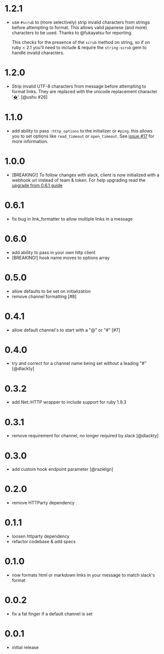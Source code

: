 # 1.2.1
- use `#scrub` to (more selectively) strip invalid characters from strings before attempting to format. This allows valid japanese (and more) characters to be used. Thanks to @fukayatsu for reporting.

  This checks for the presence of the `scrub` method on string, so if on ruby < 2.1 you'll need to include & require the `string-scrub` gem to handle invalid characters.

# 1.2.0
- Strip invalid UTF-8 characters from message before attempting to format links. They are replaced with the unicode replacement character '[�](http://en.wikipedia.org/wiki/Specials_(Unicode_block)#Replacement_character)'. [@ushu #26]

# 1.1.0
- add ability to pass `:http_options` to the initializer or `#ping`. this allows you to set options like `read_timeout` or `open_timeout`. See [issue #17](https://github.com/stevenosloan/slack-notifier/issues/17) for more information.

# 1.0.0
- [BREAKING!] To follow changes with slack, client is now initialized with a webhook url instead of team & token. For help upgrading read the [upgrade from 0.6.1 guide](docs/upgrade-from-0.6.1.md)

# 0.6.1
- fix bug in link_formatter to allow multiple links in a message

# 0.6.0
- add ability to pass in your own http client
- [BREAKING!] hook name moves to options array

# 0.5.0
- allow defaults to be set on initialization
- remove channel formatting [#8]

# 0.4.1
- allow default channel's to start with a "@" or "#" [#7]

# 0.4.0
- try and correct for a channel name being set without a leading "#" [@dlackty]

# 0.3.2
- add Net::HTTP wrapper to include support for ruby 1.9.3

# 0.3.1
- remove requirement for channel, no longer required by slack [@dlackty]

# 0.3.0
- add custom hook endpoint parameter [@razielgn]

# 0.2.0
- remove HTTParty dependency

# 0.1.1
- loosen httparty dependency
- refactor codebase & add specs

# 0.1.0
- now formats html or markdown links in your message to match slack's format

# 0.0.2
- fix a fat finger if a default channel is set

# 0.0.1
- initial release

